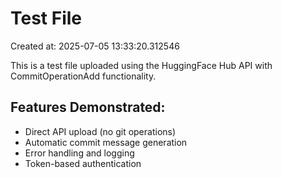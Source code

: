 # Test File
Created at: 2025-07-05 13:33:20.312546

This is a test file uploaded using the HuggingFace Hub API
with CommitOperationAdd functionality.

## Features Demonstrated:
- Direct API upload (no git operations)
- Automatic commit message generation
- Error handling and logging
- Token-based authentication
